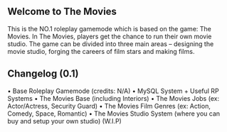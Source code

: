 ## Welcome to The Movies

This is the NO.1 roleplay gamemode which is based on the game: The Movies. In The Movies, players get the chance to run their own movie studio. The game can be divided into three main areas – designing the movie studio, forging the careers of film stars and making films.

## Changelog (0.1)
• Base Roleplay Gamemode (credits: N/A)
• MySQL System + Useful RP Systems
• The Movies Base (including Interiors)
• The Movies Jobs (ex: Actor/Actress, Security Guard)
• The Movies Film Genres (ex: Action, Comedy, Space, Romantic)
• The Movies Studio System (where you can buy and setup your own studio) (W.I.P)
